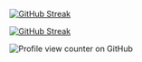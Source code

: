 <a href="https://git.io/streak-stats"><img src="https://github-readme-streak-stats.herokuapp.com?user=jkschola" alt="GitHub Streak" /></a>


[![GitHub Streak](https://streak-stats.demolab.com/?user=jkschola)](https://git.io/streak-stats)

![Profile view counter on GitHub](https://komarev.com/ghpvc/?username=jkschola)


